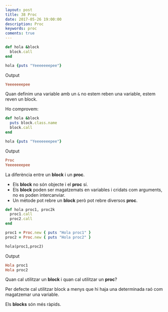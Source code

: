 ```yaml
---
layout: post
title: 38 Proc
date: 2017-05-26 19:00:00
description: Proc
keywords: proc
coments: true
---
```


```ruby
def hola &block
  block.call
end

hola {puts "Yeeeeeeepee"}
```
Output

```ruby
Yeeeeeeepee
```

Quan definim una variable amb un `&` no estem reben una variable, estem reven un block.

Ho comprovem:

```ruby
def hola &block
  puts block.class.name
  block.call
end

hola {puts "Yeeeeeeepee"}
```
Output

```ruby
Proc
Yeeeeeeepee
```
La diferència entre un **block** i un **proc**.

- Els **block** no són objecte i el **proc** sí.
- Els **block** poden ser magatzemats en variables i cridats com arguments, no es poden intercanviar.
- Un mètode pot rebre un **block** però pot rebre diversos **proc**.


```ruby
def hola proc1, proc2k
  proc1.call
  proc2.call
end

proc1 = Proc.new { puts "Hola proc1" }
proc2 = Proc.new { puts "Hola proc2" }

hola(proc1,proc2)
```
Output

```ruby
Hola proc1
Hola proc2
```

Quan cal utilitzar un **block** i quan cal utilitzar un **proc**?

Per defecte cal utilitzar block a menys que hi haja una determinada raó com magatzemar una variable.

Els **blocks** són més ràpids.

